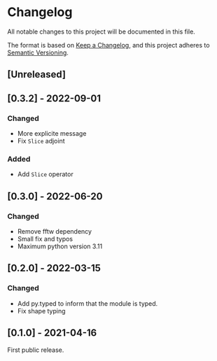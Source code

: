 # Changelog

All notable changes to this project will be documented in this file.

The format is based on [Keep a Changelog](https://keepachangelog.com/en/1.0.0/),
and this project adheres to [Semantic Versioning](https://semver.org/spec/v2.0.0.html).

## [Unreleased]

## [0.3.2] - 2022-09-01

### Changed

- More explicite message
- Fix `Slice` adjoint

### Added

- Add `Slice` operator

## [0.3.0] - 2022-06-20

### Changed

- Remove fftw dependency
- Small fix and typos
- Maximum python version 3.11

## [0.2.0] - 2022-03-15

### Changed

- Add py.typed to inform that the module is typed.
- Fix shape typing

## [0.1.0] - 2021-04-16

First public release.
